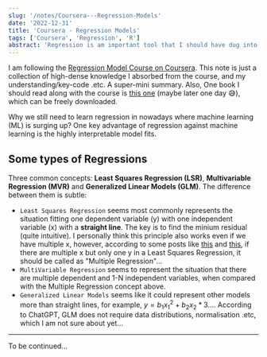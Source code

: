 ```yaml
---
slug: '/notes/Coursera---Regression-Models'
date: '2022-12-31'
title: 'Coursera - Regression Models'
tags: ['Coursera', 'Regression', 'R']
abstract: 'Regression is am important tool that I should have dug into years ago. Here are just some key notes I write done during my learning with the Coursera course Regression Model.'
---
```


I am following the [Regression Model Course on Coursera](https://www.coursera.org/learn/regression-models). This note is just a collection of high-dense knowledge I absorbed from the course, and my understanding/key-code .etc. A super-mini summary. Also, One book I should read along with the course is [this one](https://leanpub.com/regmods) (maybe later one day 😅), which can be freely downloaded.

Why we still need to learn regression in nowadays where machine learning (ML) is surging up? One key advantage of regression against machine learning is the highly interpretable model fits.

## Some types of Regressions

Three common concepts: **Least Squares Regression (LSR)**, **Multivariable Regression (MVR)** and **Generalized Linear Models (GLM)**. The difference between them is subtle: 

* `Least Squares Regression` seems most commonly represents the situation fitting one dependent variable (y) with one independent variable (x) with a **straight line**. The key is to find the minium residual (quite intuitive). I personally think this principle also works even if we have multiple x, however, according to some posts like [this](https://www.real-statistics.com/multiple-regression/least-squares-method-multiple-regression/) and [this](https://stats.stackexchange.com/a/2363), if there are multiple x but only one y in a Least Squares Regression, it should be called as "Multiple Regression"...
* `MultiVariable Regression` seems to represent the situation that there are multiple dependent and 1-N independent variables, when compared with the Multiple Regression concept above. 
* `Generalized Linear Models` seems like it could represent other models more than straight lines, for example, $y = b_1x_1^2 + b_2x_2*3...$. According to ChatGPT, GLM does not require data distributions, normalisation .etc, which I am not sure about yet...

---

To be continued...